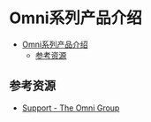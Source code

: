 # Omni系列产品介绍

<!--ts-->
* [Omni系列产品介绍](#omni系列产品介绍)
   * [参考资源](#参考资源)

<!-- Created by https://github.com/ekalinin/github-markdown-toc -->
<!-- Added by: runner, at: Mon Jul 18 03:16:33 UTC 2022 -->

<!--te-->

## 参考资源

- [Support - The Omni Group](https://support.omnigroup.com/manuals/)